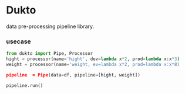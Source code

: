 # Dukto
data pre-processing pipeline library.


### usecase
```python
from dukto import Pipe, Processor
hight = processor(name='hight', dev=lambda x*2, prod=lambda x:x*3)
weight = processor(name='weight, ev=lambda x*2, prod=lambda x:x*8)

pipeline  = Pipe(data=df, pipeline=[hight, weight])

pipeline.run()
```
